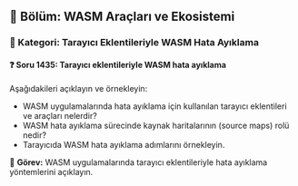 ## 📘 Bölüm: WASM Araçları ve Ekosistemi
### 🔹 Kategori: Tarayıcı Eklentileriyle WASM Hata Ayıklama
#### ❓ Soru 1435: Tarayıcı eklentileriyle WASM hata ayıklama

Aşağıdakileri açıklayın ve örnekleyin:

- WASM uygulamalarında hata ayıklama için kullanılan tarayıcı eklentileri ve araçları nelerdir?
- WASM hata ayıklama sürecinde kaynak haritalarının (source maps) rolü nedir?
- Tarayıcıda WASM hata ayıklama adımlarını örnekleyin.

🔧 **Görev:** WASM uygulamalarında tarayıcı eklentileriyle hata ayıklama yöntemlerini açıklayın.
